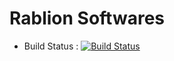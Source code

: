 # Rablion Softwares

- Build Status : [![Build Status](https://img.shields.io/travis/rasoftwares/onetouch/master.svg?label=onetouch)](https://travis-ci.org/rasoftwares/onetouch)
